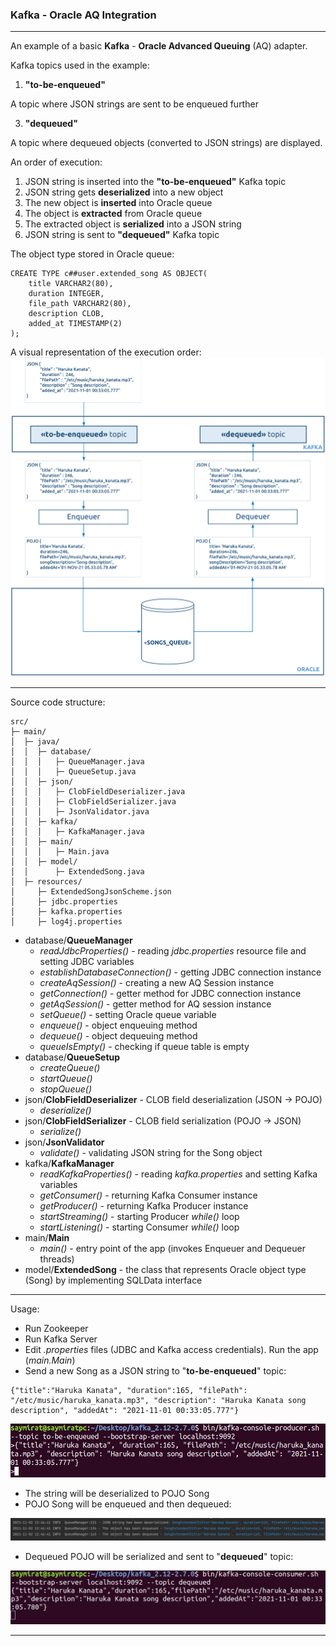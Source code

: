 ### Kafka - Oracle AQ Integration
_ _ _
An example of a basic **Kafka** - **Oracle Advanced Queuing** (AQ) adapter. 

Kafka topics used in the example:
1. **"to-be-enqueued"**

A topic where JSON strings are sent to be enqueued further

3. **"dequeued"** 

A topic where dequeued objects (converted to JSON strings) are displayed.

An order of execution:
1. JSON string is inserted into the **"to-be-enqueued"** Kafka topic
2. JSON string gets **deserialized** into a new object
3. The new object is **inserted** into Oracle queue
4. The object is **extracted** from Oracle queue
5. The extracted object is **serialized** into a JSON string
6. JSON string is sent to **"dequeued"** Kafka topic

The object type stored in Oracle queue:
```
CREATE TYPE c##user.extended_song AS OBJECT(
	title VARCHAR2(80),
	duration INTEGER,
	file_path VARCHAR2(80),
	description CLOB,
	added_at TIMESTAMP(2)
);
```

A visual representation of the execution order:
![Visual scheme](img/AQ_Song_extended.png)
_ _ _
Source code structure:
```
src/
├─ main/
│  ├─ java/
│  │  ├─ database/
│  │  │   ├─ QueueManager.java
│  │  │   ├─ QueueSetup.java
│  │  ├─ json/
│  │  │   ├─ ClobFieldDeserializer.java
│  │  │   ├─ ClobFieldSerializer.java
│  │  │   ├─ JsonValidator.java
│  │  ├─ kafka/
│  │  │   ├─ KafkaManager.java
│  │  ├─ main/
│  │  │   ├─ Main.java
│  │  ├─ model/
│  │      ├─ ExtendedSong.java
│  ├─ resources/
│     ├─ ExtendedSongJsonScheme.json
│     ├─ jdbc.properties 
│     ├─ kafka.properties
│     ├─ log4j.properties
```
* database/**QueueManager**
    * _readJdbcProperties()_ - reading _jdbc.properties_ resource file and setting JDBC variables
    * _establishDatabaseConnection()_ - getting JDBC connection instance
    * _createAqSession()_ - creating a new AQ Session instance
    * _getConnection()_ - getter method for JDBC connection instance
    * _getAqSession()_ - getter method for AQ session instance
    * _setQueue()_ - setting Oracle queue variable 
    * _enqueue()_ - object enqueuing method 
    * _dequeue()_ - object dequeuing method
    * _queueIsEmpty()_ - checking if queue table is empty
* database/**QueueSetup**
  * _createQueue()_
  * _startQueue()_ 
  * _stopQueue()_ 
* json/**ClobFieldDeserializer** - CLOB field deserialization (JSON -> POJO)
  * _deserialize()_
* json/**ClobFieldSerializer** -  CLOB field serialization (POJO -> JSON)
  * _serialize()_
* json/**JsonValidator**
  * _validate()_ - validating JSON string for the Song object
* kafka/**KafkaManager**
  * _readKafkaProperties()_ - reading _kafka.properties_ and setting Kafka variables
  * _getConsumer()_ - returning Kafka Consumer instance
  * _getProducer()_ - returning Kafka Producer instance
  * _startStreaming()_ - starting Producer _while()_ loop
  * _startListening()_ - starting Consumer _while()_ loop
* main/**Main**
  * _main()_ - entry point of the app (invokes Enqueuer and Dequeuer threads)
* model/**ExtendedSong** - the class that represents Oracle object type (Song) by implementing SQLData interface
_ _ _
Usage:
* Run Zookeeper
* Run Kafka Server
* Edit _.properties_ files (JDBC and Kafka access credentials). Run the app (_main.Main_)
* Send a new Song as a JSON string to "**to-be-enqueued**" topic:
```
{"title":"Haruka Kanata", "duration":165, "filePath": "/etc/music/haruka_kanata.mp3", "description": "Haruka Kanata song description", "addedAt": "2021-11-01 00:33:05.777"}
```
![Visual scheme](img/to-be-enqueued.png)
* The string will be deserialized to POJO Song
* POJO Song will be enqueued and then dequeued:

![Visual scheme](img/app-console.png)
* Dequeued POJO will be serialized and sent to "**dequeued**" topic:

![Visual scheme](img/dequeued.png)
_ _ _
